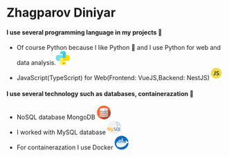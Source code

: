 # Zhagparov Diniyar

#### I use several programming language in my projects :pencil:

* Of course Python because I like Python :crown: and I use Python for web and data analysis.<img src="https://github.com/Akashi23/Akashi23/blob/master/assets/python.png">
* JavaScript(TypeScript) for Web(Frontend: VueJS,Backend: NestJS)<img src="https://github.com/Akashi23/Akashi23/blob/master/assets/js.png">

 
 #### I use several technology such as databases, containerazation :pencil:
 * NoSQL database MongoDB <img src="https://github.com/Akashi23/Akashi23/blob/master/assets/database.png">
 * I worked with MySQL database <img src="https://github.com/Akashi23/Akashi23/blob/master/assets/mysql.png">
 * For containerazation I use Docker <img src="https://github.com/Akashi23/Akashi23/blob/master/assets/docker.png">
